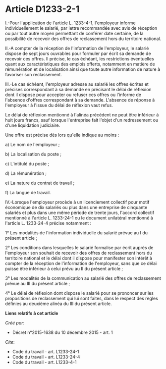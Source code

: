 # Article D1233-2-1

I.-Pour l'application de l'article L. 1233-4-1, l'employeur informe individuellement le salarié, par lettre recommandée avec
avis de réception ou par tout autre moyen permettant de conférer date certaine, de la possibilité de recevoir des offres de
reclassement hors du territoire national. 

II.-A compter de la réception de l'information de l'employeur, le salarié dispose de sept jours ouvrables pour formuler par
écrit sa demande de recevoir ces offres. Il précise, le cas échéant, les restrictions éventuelles quant aux caractéristiques
des emplois offerts, notamment en matière de rémunération et de localisation ainsi que toute autre information de nature à
favoriser son reclassement. 

III.-Le cas échéant, l'employeur adresse au salarié les offres écrites et précises correspondant à sa demande en précisant le
délai de réflexion dont il dispose pour accepter ou refuser ces offres ou l'informe de l'absence d'offres correspondant à sa
demande. L'absence de réponse à l'employeur à l'issue du délai de réflexion vaut refus. 

Le délai de réflexion mentionné à l'alinéa précédent ne peut être inférieur à huit jours francs, sauf lorsque l'entreprise
fait l'objet d'un redressement ou d'une liquidation judiciaire. 

Une offre est précise dès lors qu'elle indique au moins : 

a) Le nom de l'employeur ; 

b) La localisation du poste ; 

c) L'intitulé du poste ; 

d) La rémunération ; 

e) La nature du contrat de travail ; 

f) La langue de travail. 

IV.-Lorsque l'employeur procède à un licenciement collectif pour motif économique de dix salariés ou plus dans une entreprise
de cinquante salariés et plus dans une même période de trente jours, l'accord collectif mentionné à l'article L. 1233-24-1 ou
le document unilatéral mentionné à l'article L. 1233-24-4 précise notamment : 

1° Les modalités de l'information individuelle du salarié prévue au I du présent article ; 

2° Les conditions dans lesquelles le salarié formalise par écrit auprès de l'employeur son souhait de recevoir des offres de
reclassement hors du territoire national et le délai dont il dispose pour manifester son intérêt à compter de la réception de
l'information de l'employeur, sans que ce délai puisse être inférieur à celui prévu au II du présent article ; 

3° Les modalités de la communication au salarié des offres de reclassement prévue au III du présent article ; 

4° Le délai de réflexion dont dispose le salarié pour se prononcer sur les propositions de reclassement qui lui sont faites,
dans le respect des règles définies au deuxième alinéa du III du présent article.

**Liens relatifs à cet article**

_Créé par_:

  - Décret n°2015-1638 du 10 décembre 2015 - art. 1

_Cite_:

  - Code du travail - art. L1233-24-1
  - Code du travail - art. L1233-24-4
  - Code du travail - art. L1233-4-1
